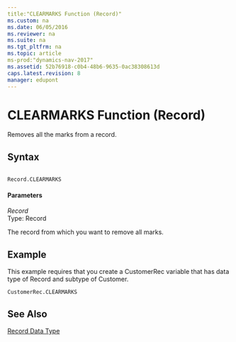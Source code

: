 ```yaml
---
title:"CLEARMARKS Function (Record)"
ms.custom: na
ms.date: 06/05/2016
ms.reviewer: na
ms.suite: na
ms.tgt_pltfrm: na
ms.topic: article
ms-prod:"dynamics-nav-2017"
ms.assetid: 52b76918-c0b4-48b6-9635-0ac38308613d
caps.latest.revision: 8
manager: edupont
---
```

# CLEARMARKS Function (Record)
Removes all the marks from a record.  
  
## Syntax  
  
```  
  
Record.CLEARMARKS  
```  
  
#### Parameters  
 *Record*  
 Type: Record  
  
 The record from which you want to remove all marks.  
  
## Example  
 This example requires that you create a CustomerRec variable that has data type of Record and subtype of Customer.  
  
```  
CustomerRec.CLEARMARKS  
```  
  
## See Also  
 [Record Data Type](Record-Data-Type.md)